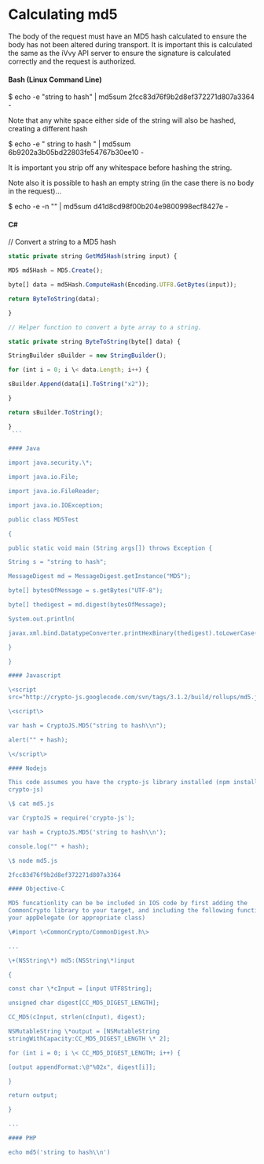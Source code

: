 # Calculating md5

The body of the request must have an MD5 hash calculated to ensure the body has
not been altered during transport. It is important this is calculated the same
as the iVvy API server to ensure the signature is calculated correctly and the
request is authorized.

#### Bash (Linux Command Line)

   \$ echo -e "string to hash" \| md5sum
   2fcc83d76f9b2d8ef372271d807a3364 -

Note that any white space either side of the string will also be hashed,
creating a different hash

   \$ echo -e " string to hash " \| md5sum
   6b9202a3b05bd22803fe54767b30ee10 -

It is important you strip off any whitespace before hashing the string.

Note also it is possible to hash an empty string (in the case there is no body
in the request)...

   \$ echo -e -n "" \| md5sum
   d41d8cd98f00b204e9800998ecf8427e -

#### C\#

   // Convert a string to a MD5 hash

   ```javascript
   static private string GetMd5Hash(string input) {

   MD5 md5Hash = MD5.Create();

   byte[] data = md5Hash.ComputeHash(Encoding.UTF8.GetBytes(input));

   return ByteToString(data);

   }

   // Helper function to convert a byte array to a string.

   static private string ByteToString(byte[] data) {

   StringBuilder sBuilder = new StringBuilder();

   for (int i = 0; i \< data.Length; i++) {

   sBuilder.Append(data[i].ToString("x2"));

   }

   return sBuilder.ToString();

   }
	```
	
#### Java

   import java.security.\*;

   import java.io.File;

   import java.io.FileReader;

   import java.io.IOException;

   public class MD5Test

   {

   public static void main (String args[]) throws Exception {

   String s = "string to hash";

   MessageDigest md = MessageDigest.getInstance("MD5");

   byte[] bytesOfMessage = s.getBytes("UTF-8");

   byte[] thedigest = md.digest(bytesOfMessage);

   System.out.println(

   javax.xml.bind.DatatypeConverter.printHexBinary(thedigest).toLowerCase());

   }

   }

#### Javascript

   \<script
   src="http://crypto-js.googlecode.com/svn/tags/3.1.2/build/rollups/md5.js"\>\</script\>

   \<script\>

   var hash = CryptoJS.MD5("string to hash\\n");

   alert("" + hash);

   \</script\>

#### Nodejs

This code assumes you have the crypto-js library installed (npm install
crypto-js)

   \$ cat md5.js

   var CryptoJS = require('crypto-js');

   var hash = CryptoJS.MD5('string to hash\\n');

   console.log("" + hash);

   \$ node md5.js

   2fcc83d76f9b2d8ef372271d807a3364

#### Objective-C

MD5 funcationlity can be be included in IOS code by first adding the
CommonCrypto library to your target, and including the following function in
your appDelegate (or appropriate class)

   \#import \<CommonCrypto/CommonDigest.h\>

   ...

   \+(NSString\*) md5:(NSString\*)input

   {

   const char \*cInput = [input UTF8String];

   unsigned char digest[CC_MD5_DIGEST_LENGTH];

   CC_MD5(cInput, strlen(cInput), digest);

   NSMutableString \*output = [NSMutableString
   stringWithCapacity:CC_MD5_DIGEST_LENGTH \* 2];

   for (int i = 0; i \< CC_MD5_DIGEST_LENGTH; i++) {

   [output appendFormat:\@"%02x", digest[i]];

   }

   return output;

   }

   ...

#### PHP

   echo md5('string to hash\\n')

